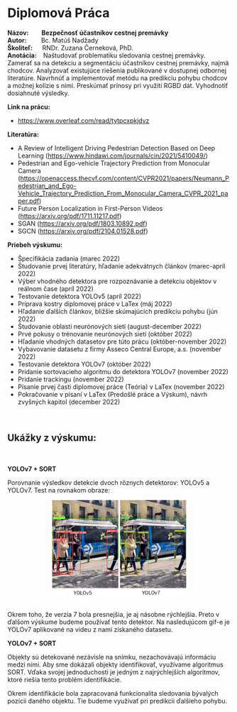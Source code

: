 # Diplomová Práca

**Názov:** &ensp;&ensp;&ensp; **Bezpečnosť účastníkov cestnej premávky**  
**Autor:**  &ensp; &ensp; &ensp;Bc. Matúš Nadžady  
**Školiteľ:**  &ensp; &ensp;RNDr. Zuzana Černeková, PhD.  
**Anotácia:**   &ensp;  Naštudovať problematiku sledovania cestnej premávky. Zamerať sa na detekciu a segmentáciu účastníkov cestnej premávky, najmä chodcov. Analyzovať existujúce riešenia publikované v dostupnej odbornej literatúre. Navrhnúť a implementovať metódu na predikciu pohybu chodcov a možnej kolízie s nimi. Preskúmať prínosy pri využití RGBD dát. Vyhodnotiť dosiahnuté výsledky.  

**Link na prácu:**
* https://www.overleaf.com/read/tytpcxpkjdvz

**Literatúra:**
* A Review of Intelligent Driving Pedestrian Detection Based on Deep Learning (https://www.hindawi.com/journals/cin/2021/5410049/)
* Pedestrian and Ego-vehicle Trajectory Prediction from Monocular Camera (https://openaccess.thecvf.com/content/CVPR2021/papers/Neumann_Pedestrian_and_Ego-Vehicle_Trajectory_Prediction_From_Monocular_Camera_CVPR_2021_paper.pdf)
* Future Person Localization in First-Person Videos (https://arxiv.org/pdf/1711.11217.pdf)
* SGAN (https://arxiv.org/pdf/1803.10892.pdf)
* SGCN (https://arxiv.org/pdf/2104.01528.pdf)


**Priebeh výskumu:**
* Špecifikácia zadania (marec 2022)
* Študovanie prvej literatúry, hľadanie adekvátnych článkov (marec-apríl 2022)
* Výber vhodného detektora pre rozpoznávanie a detekciu objektov v reálnom čase (apríl 2022)
* Testovanie detektora YOLOv5 (apríl 2022)
* Príprava kostry diplomovej práce v LaTex (máj 2022)
* Hľadanie ďalších článkov, bližšie skúmajúcich predikciu pohybu (jún 2022)
* Študovanie oblasti neurónových sietí (august-december 2022)
* Prvé pokusy o trénovanie neurónových sietí (október 2022)
* Hľadanie vhodných datasetov pre túto prácu (október-november 2022)
* Vybavovanie datasetu z firmy Asseco Central Europe, a.s. (november 2022)
* Testovanie detektora YOLOv7 (október 2022)
* Pridanie sortovacieho algoritmu do detektora YOLOv7 (november 2022)
* Pridanie trackingu (november 2022)
* Písanie prvej časti diplomovej práce (Teória) v LaTex (november 2022)
* Pokračovanie v písaní v LaTex (Predošlé práce a Výskum), návrh zvyšných kapitol (december 2022)


<br>

## **Ukážky z výskumu:**

<br>

**YOLOv7 + SORT**

Porovnanie výsledkov detekcie dvoch rôznych detektorov: YOLOv5 a YOLOv7. Test na rovnakom obraze:

<div style="display: flex; justify-content: center;">
  <img src="data\YOLOv5vsYOLOv7.png" alt="drawing" style="width:60%;"/>
</div>
<br>


Okrem toho, že verzia 7 bola presnejšia, je aj násobne rýchlejšia. Preto v ďalšom výskume budeme používať tento detektor. Na nasledujúcom gif-e je YOLOv7 aplikované na videu z nami získaného datasetu.



**YOLOv7 + SORT**

Objekty sú detekované nezávisle na snímku, nezachovávajú informáciu medzi nimi. Aby sme dokázali objekty identifikovať, využívame algoritmus SORT. Vďaka svojej jednoduchosti je jedným z najrýchlejších algoritmov, ktoré riešia tento problém identifikácie.


Okrem identifikácie bola zapracovaná funkcionalita sledovania bývalých pozícii daného objektu. Tie budeme využívať pri predikcii ďalšieho pohybu.
